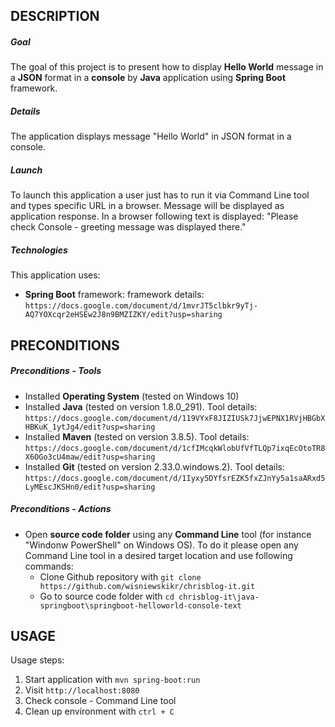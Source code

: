 DESCRIPTION
-----------

##### Goal
The goal of this project is to present how to display **Hello World** message in a **JSON** format in a **console** by **Java** application using **Spring Boot** framework.

##### Details
The application displays message "Hello World" in JSON format in a console. 

##### Launch
To launch this application a user just has to run it via Command Line tool and types specific URL in a browser. Message will be displayed as application response. In a browser following text is displayed: "Please check Console - greeting message was displayed there."

##### Technologies
This application uses:
* **Spring Boot** framework: framework details: `https://docs.google.com/document/d/1mvrJT5clbkr9yTj-AQ7YOXcqr2eHSEw2J8n9BMZIZKY/edit?usp=sharing`


PRECONDITIONS
-------------

##### Preconditions - Tools
* Installed **Operating System** (tested on Windows 10)
* Installed **Java** (tested on version 1.8.0_291). Tool details: `https://docs.google.com/document/d/119VYxF8JIZIUSk7JjwEPNX1RVjHBGbXHBKuK_1ytJg4/edit?usp=sharing`
* Installed **Maven** (tested on version 3.8.5). Tool details: `https://docs.google.com/document/d/1cfIMcqkWlobUfVfTLQp7ixqEcOtoTR8X6OGo3cU4maw/edit?usp=sharing`
* Installed **Git** (tested on version 2.33.0.windows.2). Tool details: `https://docs.google.com/document/d/1Iyxy5DYfsrEZK5fxZJnYy5a1saARxd5LyMEscJKSHn0/edit?usp=sharing`

##### Preconditions - Actions
* Open **source code folder** using any **Command Line** tool (for instance "Windonw PowerShell" on Windows OS). To do it please open any Command Line tool in a desired target location and use following commands:
    * Clone Github repository with `git clone https://github.com/wisniewskikr/chrisblog-it.git`
    * Go to source code folder with `cd chrisblog-it\java-springboot\springboot-helloworld-console-text`


USAGE
-----

Usage steps:
1. Start application with `mvn spring-boot:run`
2. Visit `http://localhost:8080`
3. Check console - Command Line tool
4. Clean up environment with `ctrl + C`